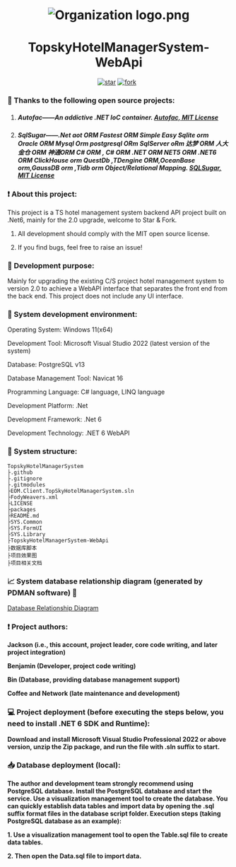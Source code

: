 <h1 align="center"><img src="https://foruda.gitee.com/avatar/1677165732744604624/7158691_java-and-net_1677165732.png!avatar100" alt="Organization logo.png" /></h1>
<h1 align="center">TopskyHotelManagerSystem-WebApi</h1>
<p align="center">
	<a href='https://github.com/easy-open-meta/TopskyHotelManagerSystem-WebApi/stargazers'><img src='https://img.shields.io/github/stars/easy-open-meta/TopskyHotelManagerSystem-WebApi?style=social' alt='star'></img></a>
        <a href='https://github.com/easy-open-meta/TopskyHotelManagerSystem-WebApi/forks'><img src='https://img.shields.io/github/forks/easy-open-meta/TopskyHotelManagerSystem-WebApi' alt='fork'></img></a>
        <a href='https://img.shields.io/badge/license-MIT-000000.svg'><img src="https://img.shields.io/badge/license-MIT-000000.svg" alt=""></img></a>
        <a href='https://img.shields.io/badge/language-C#-red.svg'><img src="https://img.shields.io/badge/language-CSharp-red.svg" alt=""></img></a>
</p>

### :pray: Thanks to the following open source projects:

1. ##### Autofac——An addictive .NET IoC container. [Autofac, MIT License](https://github.com/autofac/Autofac)

2. ##### SqlSugar——.Net aot ORM Fastest ORM Simple Easy Sqlite orm Oracle ORM Mysql Orm postgresql ORm SqlServer oRm 达梦 ORM 人大金仓 ORM 神通ORM C# ORM , C# ORM .NET ORM NET5 ORM .NET6 ORM ClickHouse orm QuestDb ,TDengine ORM,OceanBase orm,GaussDB orm ,Tidb orm Object/Relational Mapping. [SQLSugar, MIT License](https://github.com/DotNetNext/SqlSugar)

### :exclamation: About this project:

This project is a TS hotel management system backend API project built on .Net6, mainly for the 2.0 upgrade, welcome to Star & Fork.

1. All development should comply with the MIT open source license.

2. If you find bugs, feel free to raise an issue!

### :thought_balloon: Development purpose:

Mainly for upgrading the existing C/S project hotel management system to version 2.0 to achieve a WebAPI interface that separates the front end from the back end. This project does not include any UI interface.

### :mag_right: System development environment:

Operating System: Windows 11(x64)

Development Tool: Microsoft Visual Studio 2022 (latest version of the system)

Database: PostgreSQL v13

Database Management Tool: Navicat 16

Programming Language: C# language, LINQ language

Development Platform: .Net

Development Framework: .Net 6

Development Technology: .NET 6 WebAPI

### :open_file_folder: System structure:

```
TopskyHotelManagerSystem
├.github
├.gitignore
├.gitmodules
├EOM.Client.TopSkyHotelManagerSystem.sln
├FodyWeavers.xml
├LICENSE
├packages
├README.md
├SYS.Common
├SYS.FormUI
├SYS.Library
├TopskyHotelManagerSystem-WebApi
├数据库脚本
├项目效果图
├项目相关文档
```

### :chart_with_upwards_trend: System database relationship diagram (generated by PDMAN software) :loudspeaker:

[Database Relationship Diagram](https://oscode.top/project/tshotel/db_design.html)

### :exclamation: Project authors:

**Jackson (i.e., this account, project leader, core code writing, and later project integration)**

**Benjamin (Developer, project code writing)**

**Bin (Database, providing database management support)**

**Coffee and Network (late maintenance and development)**

### :computer: Project deployment (before executing the steps below, you need to install .NET 6 SDK and Runtime):

**Download and install Microsoft Visual Studio Professional 2022 or above version, unzip the Zip package, and run the file with .sln suffix to start.**

### :inbox_tray: Database deployment (local):

**The author and development team strongly recommend using PostgreSQL database. Install the PostgreSQL database and start the service. Use a visualization management tool to create the database. You can quickly establish data tables and import data by opening the .sql suffix format files in the database script folder. Execution steps (taking PostgreSQL database as an example):**

**1. Use a visualization management tool to open the Table.sql file to create data tables.**

**2. Then open the Data.sql file to import data.**
